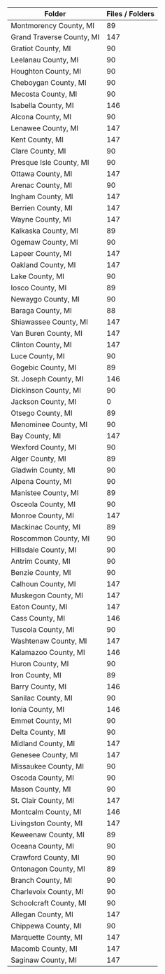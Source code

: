 | Folder                    |   Files / Folders |
|---------------------------|-------------------|
| Montmorency County, MI    |                89 |
| Grand Traverse County, MI |               147 |
| Gratiot County, MI        |                90 |
| Leelanau County, MI       |                90 |
| Houghton County, MI       |                90 |
| Cheboygan County, MI      |                90 |
| Mecosta County, MI        |                90 |
| Isabella County, MI       |               146 |
| Alcona County, MI         |                90 |
| Lenawee County, MI        |               147 |
| Kent County, MI           |               147 |
| Clare County, MI          |                90 |
| Presque Isle County, MI   |                90 |
| Ottawa County, MI         |               147 |
| Arenac County, MI         |                90 |
| Ingham County, MI         |               147 |
| Berrien County, MI        |               147 |
| Wayne County, MI          |               147 |
| Kalkaska County, MI       |                89 |
| Ogemaw County, MI         |                90 |
| Lapeer County, MI         |               147 |
| Oakland County, MI        |               147 |
| Lake County, MI           |                90 |
| Iosco County, MI          |                89 |
| Newaygo County, MI        |                90 |
| Baraga County, MI         |                88 |
| Shiawassee County, MI     |               147 |
| Van Buren County, MI      |               147 |
| Clinton County, MI        |               147 |
| Luce County, MI           |                90 |
| Gogebic County, MI        |                89 |
| St. Joseph County, MI     |               146 |
| Dickinson County, MI      |                90 |
| Jackson County, MI        |                 0 |
| Otsego County, MI         |                89 |
| Menominee County, MI      |                90 |
| Bay County, MI            |               147 |
| Wexford County, MI        |                90 |
| Alger County, MI          |                89 |
| Gladwin County, MI        |                90 |
| Alpena County, MI         |                90 |
| Manistee County, MI       |                89 |
| Osceola County, MI        |                90 |
| Monroe County, MI         |               147 |
| Mackinac County, MI       |                89 |
| Roscommon County, MI      |                90 |
| Hillsdale County, MI      |                90 |
| Antrim County, MI         |                90 |
| Benzie County, MI         |                90 |
| Calhoun County, MI        |               147 |
| Muskegon County, MI       |               147 |
| Eaton County, MI          |               147 |
| Cass County, MI           |               146 |
| Tuscola County, MI        |                90 |
| Washtenaw County, MI      |               147 |
| Kalamazoo County, MI      |               146 |
| Huron County, MI          |                90 |
| Iron County, MI           |                89 |
| Barry County, MI          |               146 |
| Sanilac County, MI        |                90 |
| Ionia County, MI          |               146 |
| Emmet County, MI          |                90 |
| Delta County, MI          |                90 |
| Midland County, MI        |               147 |
| Genesee County, MI        |               147 |
| Missaukee County, MI      |                90 |
| Oscoda County, MI         |                90 |
| Mason County, MI          |                90 |
| St. Clair County, MI      |               147 |
| Montcalm County, MI       |               146 |
| Livingston County, MI     |               147 |
| Keweenaw County, MI       |                89 |
| Oceana County, MI         |                90 |
| Crawford County, MI       |                90 |
| Ontonagon County, MI      |                89 |
| Branch County, MI         |                90 |
| Charlevoix County, MI     |                90 |
| Schoolcraft County, MI    |                90 |
| Allegan County, MI        |               147 |
| Chippewa County, MI       |                90 |
| Marquette County, MI      |               147 |
| Macomb County, MI         |               147 |
| Saginaw County, MI        |               147 |